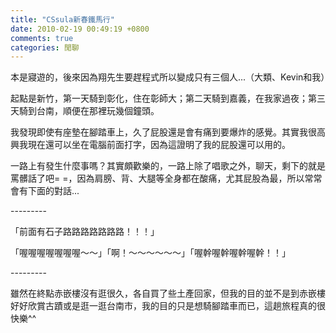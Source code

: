 ```yaml
---
title: "CSsula新春鐵馬行"
date: 2010-02-19 00:49:19 +0800
comments: true
categories: 閒聊
---
```

<p>本是寢遊的，後來因為翔先生要趕程式所以變成只有三個人...（大類、Kevin和我）</p><p>起點是新竹，第一天騎到彰化，住在彰師大；第二天騎到嘉義，在我家過夜；第三天騎到台南，順便在那裡玩幾個鐘頭。</p><p>我發現即使有座墊在腳踏車上，久了屁股還是會有痛到要爆炸的感覺。其實我很高興我現在還可以坐在電腦前面打字，因為這證明了我的屁股還可以用的。</p><p>一路上有發生什麼事嗎？其實頗歡樂的，一路上除了唱歌之外，聊天，剩下的就是罵髒話了吧= =，因為肩膀、背、大腿等全身都在酸痛，尤其屁股為最，所以常常會有下面的對話...</p><p>---------</p><p>「前面有石子路路路路路路路！！！」</p><p>「喔喔喔喔喔喔喔～～」「啊！～～～～～～」「喔幹喔幹喔幹喔幹！！」</p><p>---------</p><p>雖然在終點赤嵌樓沒有逛很久，各自買了些土產回家，但我的目的並不是到赤嵌樓好好欣賞古蹟或是逛一逛台南市，我的目的只是想騎腳踏車而已，這趟旅程真的很快樂^^</p><p>&nbsp;</p><p>&nbsp;</p>
